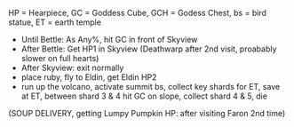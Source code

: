 HP = Hearpiece, GC = Goddess Cube, GCH = Godess Chest, bs = bird statue, ET = earth temple
* Until Bettle: As Any%, hit GC in front of Skyview
* After Bettle: Get HP1 in Skyview (Deathwarp after 2nd visit, proabably slower on full hearts)
* After Skyview: exit normally
* place ruby, fly to Eldin, get Eldin HP2
* run up the volcano, activate summit bs, collect key shards for ET, save at ET, between shard 3 & 4 hit GC on slope, collect shard 4 & 5, die




(SOUP DELIVERY, getting Lumpy Pumpkin HP: after visiting Faron 2nd time)
